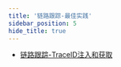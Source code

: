 ```yaml
---
title: '链路跟踪-最佳实践'
sidebar_position: 5
hide_title: true
---
```


- [链路跟踪-TraceID注入和获取](/docs/服务可观测性/服务链路跟踪/链路跟踪-最佳实践/链路跟踪-TraceID注入和获取)